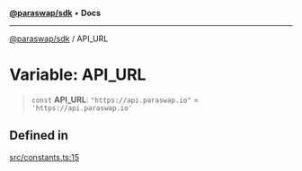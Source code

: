 [**@paraswap/sdk**](../README.md) • **Docs**

***

[@paraswap/sdk](../globals.md) / API\_URL

# Variable: API\_URL

> `const` **API\_URL**: `"https://api.paraswap.io"` = `'https://api.paraswap.io'`

## Defined in

[src/constants.ts:15](https://github.com/paraswap/paraswap-sdk/blob/master/src/constants.ts#L15)
